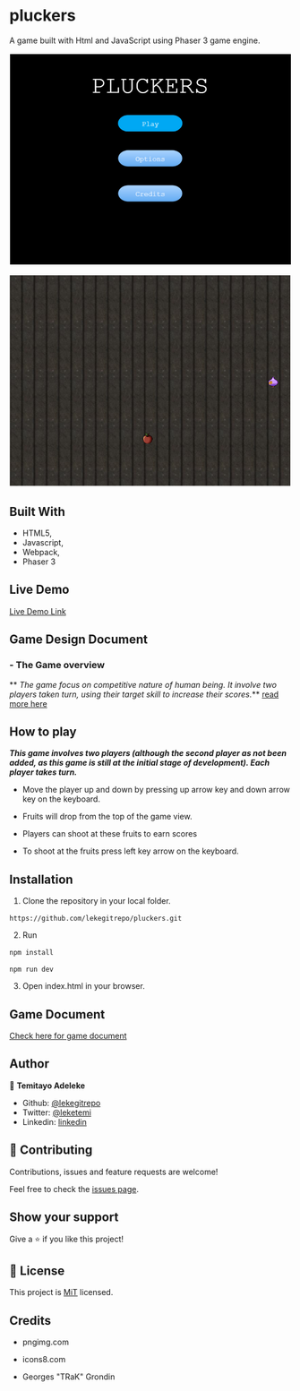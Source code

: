 # pluckers

A game built with Html and JavaScript using Phaser 3 game engine.

![Screenshot](./assets/game-screenshot-1.png)

![Screenshot](./assets/game-screenshot-2.png)

## Built With

-   HTML5,
-   Javascript,
-   Webpack,
-   Phaser 3

## Live Demo

[Live Demo Link](https://dazzling-golick-9877b9.netlify.com/)

## Game Design Document

### - The Game overview

** _The game focus on competitive nature of human being. It involve two players taken turn, using their target skill to increase their scores._** [read more here](pluckers_GDD.md)

## How to play

**_This game involves two players (although the second player as not been added, as this game is still at the initial stage of development). Each player takes turn._**

-   Move the player up and down by pressing up arrow key and down arrow key on the keyboard.

-   Fruits will drop from the top of the game view.

-   Players can shoot at these fruits to earn scores

-   To shoot at the fruits press left key arrow on the keyboard.

## Installation

1. Clone the repository in your local folder.

```
https://github.com/lekegitrepo/pluckers.git
```

2. Run

```
npm install
```

```
npm run dev
```

3. Open index.html in your browser.

## Game Document

[Check here for game document](./game-document/PLUCKERS-GDD.pdf)

## Author

👤 **Temitayo Adeleke**

-   Github: [@lekegitrepo](https://github.com/lekegitrepo)
-   Twitter: [@leketemi](https://twitter.com/leketemi)
-   Linkedin: [linkedin](https://www.linkedin.com/in/adeleke-temitayo-a69125188/)

## 🤝 Contributing

Contributions, issues and feature requests are welcome!

Feel free to check the [issues page](https://github.com/lekegitrepo/pluckers/issues).

## Show your support

Give a ⭐️ if you like this project!

## 📝 License

This project is [MiT](https://opensource.org/licenses/MIT) licensed.

## Credits

-   pngimg.com

-   icons8.com

-   Georges "TRaK" Grondin
